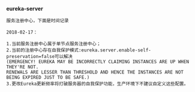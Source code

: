 **eureka-server**

`服务注册中心，下面是时间记录`

`2018-02-17：`

    1.当前服务注册中心属于单节点服务注册中心；
    2.当前的注册中心存在自我保护模式:eureka.server.enable-self-preservation=false可以解决
    (EMERGENCY! EUREKA MAY BE INCORRECTLY CLAIMING INSTANCES ARE UP WHEN THEY'RE NOT. 
    RENEWALS ARE LESSER THAN THRESHOLD AND HENCE THE INSTANCES ARE NOT BEING EXPIRED JUST TO BE SAFE.)
    3.更改Eureka更新频率将打破服务器的自我保护功能，生产环境下不建议自定义这些配置。